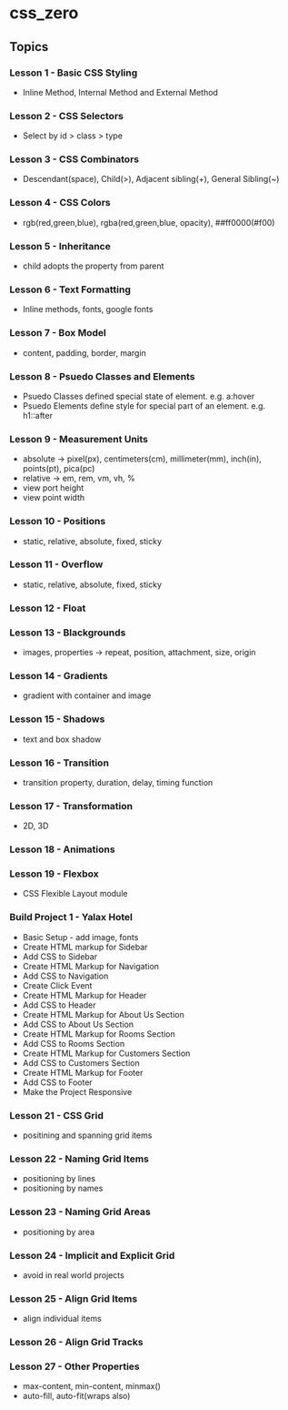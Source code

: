 # css_zero

## Topics

### Lesson 1 - Basic CSS Styling

- Inline Method, Internal Method and External Method

### Lesson 2 - CSS Selectors

- Select by id > class > type

### Lesson 3 - CSS Combinators

- Descendant(space), Child(>), Adjacent sibling(+), General Sibling(~)

### Lesson 4 - CSS Colors

- rgb(red,green,blue), rgba(red,green,blue, opacity), ##ff0000(#f00)

### Lesson 5 - Inheritance

- child adopts the property from parent

### Lesson 6 - Text Formatting

- Inline methods, fonts, google fonts

### Lesson 7 - Box Model

- content, padding, border, margin

### Lesson 8 - Psuedo Classes and Elements

- Psuedo Classes defined special state of element. e.g. a:hover
- Psuedo Elements define style for special part of an element. e.g. h1::after

### Lesson 9 - Measurement Units

- absolute -> pixel(px), centimeters(cm), millimeter(mm), inch(in), points(pt), pica(pc)
- relative -> em, rem, vm, vh, %
- view port height
- view point width

### Lesson 10 - Positions

- static, relative, absolute, fixed, sticky

### Lesson 11 - Overflow

- static, relative, absolute, fixed, sticky

### Lesson 12 - Float

### Lesson 13 - Blackgrounds

- images, properties -> repeat, position, attachment, size, origin

### Lesson 14 - Gradients

- gradient with container and image

### Lesson 15 - Shadows

- text and box shadow

### Lesson 16 - Transition

- transition property, duration, delay, timing function

### Lesson 17 - Transformation

- 2D, 3D

### Lesson 18 - Animations

### Lesson 19 - Flexbox

- CSS Flexible Layout module

### Build Project 1 - Yalax Hotel

- Basic Setup - add image, fonts
- Create HTML markup for Sidebar
- Add CSS to Sidebar
- Create HTML Markup for Navigation
- Add CSS to Navigation
- Create Click Event
- Create HTML Markup for Header
- Add CSS to Header
- Create HTML Markup for About Us Section
- Add CSS to About Us Section
- Create HTML Markup for Rooms Section
- Add CSS to Rooms Section
- Create HTML Markup for Customers Section
- Add CSS to Customers Section
- Create HTML Markup for Footer
- Add CSS to Footer
- Make the Project Responsive

### Lesson 21 - CSS Grid

- positining and spanning grid items

### Lesson 22 - Naming Grid Items

- positioning by lines
- positioning by names

### Lesson 23 - Naming Grid Areas

- positioning by area

### Lesson 24 - Implicit and Explicit Grid

- avoid in real world projects

### Lesson 25 - Align Grid Items

- align individual items

### Lesson 26 - Align Grid Tracks

### Lesson 27 - Other Properties

- max-content, min-content, minmax()
- auto-fill, auto-fit(wraps also)
